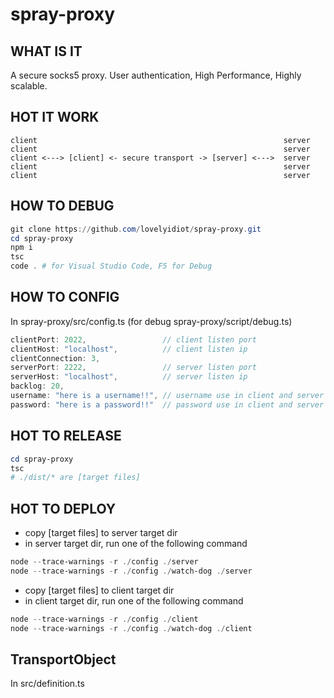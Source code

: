 # spray-proxy
## WHAT IS IT
A secure socks5 proxy. User authentication, High Performance, Highly scalable.

## HOT IT WORK  
```
client                                                       server
client                                                       server
client <---> [client] <- secure transport -> [server] <--->  server
client                                                       server
client                                                       server
```

## HOW TO DEBUG
```powershell
git clone https://github.com/lovelyidiot/spray-proxy.git
cd spray-proxy
npm i
tsc
code . # for Visual Studio Code, F5 for Debug
```

## HOW TO CONFIG
In spray-proxy/src/config.ts (for debug spray-proxy/script/debug.ts)  
```typescript
clientPort: 2022,                 // client listen port
clientHost: "localhost",          // client listen ip
clientConnection: 3,              
serverPort: 2222,                 // server listen port
serverHost: "localhost",          // server listen ip
backlog: 20,
username: "here is a username!!", // username use in client and server
password: "here is a password!!"  // password use in client and server
```

## HOT TO RELEASE
```powershell
cd spray-proxy
tsc
# ./dist/* are [target files]
```

## HOT TO DEPLOY
+ copy [target files] to server target dir
+ in server target dir, run one of the following command
```powershell
node --trace-warnings -r ./config ./server
node --trace-warnings -r ./config ./watch-dog ./server
```
+ copy [target files] to client target dir
+ in client target dir, run one of the following command
```powershell
node --trace-warnings -r ./config ./client
node --trace-warnings -r ./config ./watch-dog ./client
```

## TransportObject
In src/definition.ts